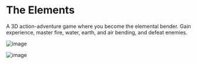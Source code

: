 # The Elements
A 3D action-adventure game where you become the elemental bender. Gain experience, master fire, water, earth, and air bending, and defeat enemies.

![image](https://github.com/user-attachments/assets/a29bd2e7-4489-4f46-828d-728215426173)

![image](https://github.com/user-attachments/assets/e599405a-c1e4-4cd8-aec3-b4551ac87048)
